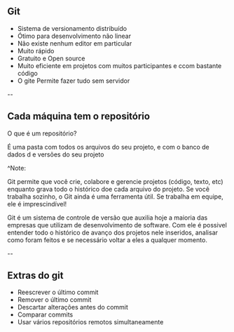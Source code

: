 ## Git

- Sistema de versionamento distribuído
- Ótimo para desenvolvimento não linear
- Não existe nenhum editor em particular
- Muito rápido
- Gratuito e Open source
- Muito eficiente em projetos com muitos participantes e ccom bastante código
- O gite Permite fazer tudo sem servidor

--

## Cada máquina tem o repositório

O que é um repositório?

É uma pasta com todos os arquivos do seu projeto, e com o banco de dados d
e versões do seu projeto

^Note:

Git permite que você crie, colabore e gerencie projetos (código, texto, etc) enquanto grava todo o histórico doe cada arquivo do projeto. Se você trabalha sozinho, o Git ainda é uma ferramenta útil. Se trabalha em equipe, ele é imprescindível!

Git é um sistema de controle de versão que auxilia hoje a maioria das empresas que utilizam de
desenvolvimento de software. Com ele é possivel entender todo o histórico de avanço dos projetos
nele inseridos, analisar como foram feitos e se necessário voltar a eles a qualquer momento.

--

## Extras do git

- Reescrever o último commit
- Remover o último commit
- Descartar alterações antes do commit
- Comparar commits
- Usar vários repositórios remotos simultaneamente